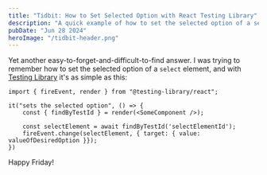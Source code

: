 ```yaml
---
title: "Tidbit: How to Set Selected Option with React Testing Library"
description: "A quick example of how to set the selected option of a select element using Testing Library"
pubDate: "Jun 28 2024"
heroImage: "/tidbit-header.png"
---
```


Yet another easy-to-forget-and-difficult-to-find answer. I was trying to remember how to set the selected option of a `select` element, and with [Testing Library](https://testing-library.com/) it's as simple as this:

```
import { fireEvent, render } from "@testing-library/react";

it("sets the selected option", () => {
    const { findByTestId } = render(<SomeComponent />);

    const selectElement = await findByTestId('selectElementId');
    fireEvent.change(selectElement, { target: { value: valueOfDesiredOption }});
})
```

Happy Friday!
